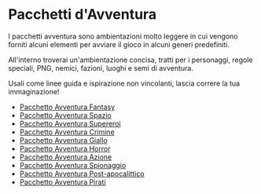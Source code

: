# Pacchetti d'Avventura

I pacchetti avventura sono ambientazioni molto leggere in cui vengono forniti alcuni elementi per avviare il gioco in alcuni generi predefiniti.

All'interno troverai un'ambientazione concisa, tratti per i personaggi, regole speciali, PNG, nemici, fazioni, luoghi e semi di avventura.

Usali come linee guida e ispirazione non vincolanti, lascia correre la tua immaginazione!

- [Pacchetto Avventura Fantasy](it/AP01_fantasy.md)
- [Pacchetto Avventura Spazio](it/AP02_spazio.md)
- [Pacchetto Avventura Supereroi](it/AP03_supereroi.md)
- [Pacchetto Avventura Crimine](it/AP04_crimine.md)
- [Pacchetto Avventura Giallo](it/AP05_giallo.md)
- [Pacchetto Avventura Horror](it/AP06_horror.md)
- [Pacchetto Avventura Azione](it/AP07_azione.md)
- [Pacchetto Avventura Spionaggio](it/AP08_spionaggio.md)
- [Pacchetto Avventura Post-apocalittico](it/AP09_postapocalittico.md)
- [Pacchetto Avventura Pirati](it/AP10_pirati.md)